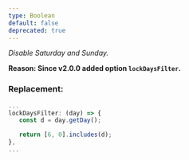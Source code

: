 ```yaml
---
type: Boolean
default: false
deprecated: true
---
```


_Disable Saturday and Sunday._

**Reason: Since v2.0.0 added option `lockDaysFilter`.**

### Replacement:
```js
...
lockDaysFilter: (day) => {
   const d = day.getDay();

   return [6, 0].includes(d);
},
...
```